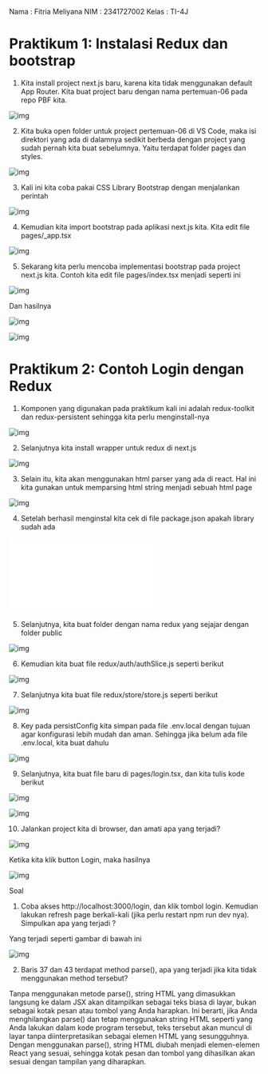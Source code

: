  Nama  : Fitria Meliyana
 NIM   : 2341727002
 Kelas : TI-4J


# Praktikum 1: Instalasi Redux dan bootstrap
1. Kita install project next.js baru, karena kita tidak menggunakan default App Router. Kita buat project baru dengan nama pertemuan-06 pada repo PBF kita. 

![img](/pertemuan-06/img/praktikum%201%20langkah%201%20buat%20folder.PNG)

2. Kita buka open folder untuk project pertemuan-06 di VS Code, maka isi direktori yang ada di dalamnya sedikit berbeda dengan project yang sudah pernah kita buat sebelumnya. Yaitu terdapat folder pages dan styles.

![img](/pertemuan-06/img/praktikum%201%20langkah%202.PNG)

3. Kali ini kita coba pakai CSS Library Bootstrap dengan menjalankan perintah

![img](/pertemuan-06/img/praktikum%201%20npm%20install%20bootstrap.PNG)

4. Kemudian kita import bootstrap pada aplikasi next.js kita. Kita edit file pages/_app.tsx

![img](/pertemuan-06/img/praktikum%201%20-app.tsx)

5. Sekarang kita perlu mencoba implementasi bootstrap pada project next.js kita. Contoh kita edit file pages/index.tsx menjadi seperti ini

![img](/pertemuan-06/img/praktikum%201%20index.tsx)

Dan hasilnya 

![img](/pertemuan-06/img/praktikum%201%20hasil%201.PNG)

![img](/pertemuan-06/img/praktikum%201%20hasil%202.PNG)

# Praktikum 2: Contoh Login dengan Redux

1. Komponen yang digunakan pada praktikum kali ini adalah redux-toolkit dan redux-persistent sehingga kita perlu menginstall-nya

![img](/pertemuan-06/img/praktikum%202%20langkah%201.PNG)

2. Selanjutnya kita install wrapper untuk redux di next.js

![img](/pertemuan-06/img/praktikum%202%20langkah%202.PNG)

3. Selain itu, kita akan menggunakan html parser yang ada di react. Hal ini kita gunakan untuk memparsing html string menjadi sebuah html page

![img](/pertemuan-06/img/praktikum%202%20langkah%203.PNG)

4. Setelah berhasil menginstal kita cek di file package.json apakah library sudah ada

![img](/pertemuan-06/img/praktikum%202%20pakage.json)

5. Selanjutnya, kita buat folder dengan nama redux yang sejajar dengan folder public

![img](/pertemuan-06/img/praktikum%202%20folder%20redux.PNG)

6. Kemudian kita buat file redux/auth/authSlice.js seperti berikut

![img](/pertemuan-06/img/praktikum%202%20autslice.PNG)

7. Selanjutnya kita buat file redux/store/store.js seperti berikut

![img](/pertemuan-06/img/praktikum%202%20store.PNG)

8. Key pada persistConfig kita simpan pada file .env.local dengan tujuan agar konfigurasi lebih mudah dan aman. Sehingga jika belum ada file .env.local, kita buat dahulu

![img](/pertemuan-06/img/praktikum%202%20env.local)

9. Selanjutnya, kita buat file baru di pages/login.tsx, dan kita tulis kode berikut

![img](/pertemuan-06/img/praktikum%202%20login.tsx%201.PNG)

![img](/pertemuan-06/img/praktikum%202%20login.tsx%202.PNG)

10. Jalankan project kita di browser, dan amati apa yang terjadi?

![img](/pertemuan-06/img/praktikum%202%20hasil%20tampilan%201.PNG)

Ketika kita klik button Login, maka hasilnya 

![img](/pertemuan-06/img/praktikum%202%20hasil%20kedua%20berhasil%20login.PNG)


Soal

1. Coba akses http://localhost:3000/login, dan klik tombol login. Kemudian lakukan refresh page berkali-kali (jika perlu restart npm run dev nya). Simpulkan apa yang terjadi ? 

Yang terjadi seperti gambar di bawah ini 

![img](/pertemuan-06/img/praktikum%202%20soal%201%20hasil%20refresh%20login.PNG)

2. Baris 37 dan 43 terdapat method parse(), apa yang terjadi jika kita tidak menggunakan method tersebut?

Tanpa menggunakan metode parse(), string HTML yang dimasukkan langsung ke dalam JSX akan ditampilkan sebagai teks biasa di layar, bukan sebagai kotak pesan atau tombol yang Anda harapkan. Ini berarti, jika Anda menghilangkan parse() dan tetap menggunakan string HTML seperti yang Anda lakukan dalam kode program tersebut, teks tersebut akan muncul di layar tanpa diinterpretasikan sebagai elemen HTML yang sesungguhnya. Dengan menggunakan parse(), string HTML diubah menjadi elemen-elemen React yang sesuai, sehingga kotak pesan dan tombol yang dihasilkan akan sesuai dengan tampilan yang diharapkan.









